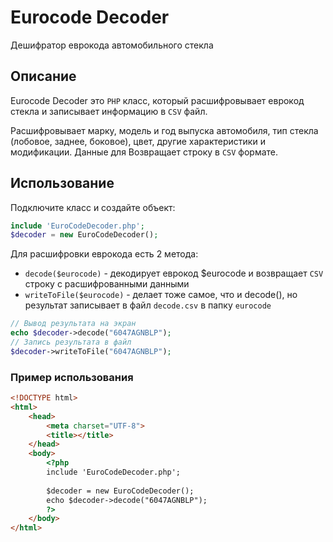 # Eurocode Decoder
Дешифратор еврокода автомобильного стекла

## Описание
Eurocode Decoder это `PHP` класс, который расшифровывает еврокод стекла и записывает информацию в `CSV` файл.

Расшифровывает марку, модель и год выпуска автомобиля, тип стекла (лобовое, заднее, боковое), цвет, другие характеристики и модификации.
Данные для 
Возвращает строку в `CSV` формате.

## Использование
Подключите класс и создайте объект:
```php
include 'EuroCodeDecoder.php';
$decoder = new EuroCodeDecoder();
```
Для расшифровки еврокода есть 2 метода:
 - `decode($eurocode)` - декодирует еврокод $eurocode и возвращает `CSV` строку с расшифрованными данными
 - `writeToFile($eurocode)` - делает тоже самое, что и decode(), но результат записывает в файл `decode.csv` в папку `eurocode`
```php
// Вывод результата на экран
echo $decoder->decode("6047AGNBLP");
// Запись результата в файл
$decoder->writeToFile("6047AGNBLP");
```

### Пример использования
```html
<!DOCTYPE html>
<html>
    <head>
        <meta charset="UTF-8">
        <title></title>
    </head>
    <body>
        <?php
        include 'EuroCodeDecoder.php';
        
        $decoder = new EuroCodeDecoder();
        echo $decoder->decode("6047AGNBLP");
        ?>
    </body>
</html>
```
